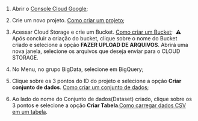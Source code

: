 1. Abrir o [Console Cloud Google](https://console.cloud.google.com/);
![]()

2. Crie um novo projeto. [Como criar um projeto](https://cloud.google.com/resource-manager/docs/creating-managing-projects?hl=pt-br&visit_id=637763797785493881-2801279509&rd=1#creating_a_project);
![]()

3. Acessar Cloud Storage e crie um Bucket. [Como criar um Bucket](https://cloud.google.com/storage/docs/creating-buckets#creating-bucket);
![]()
⚠ Após concluir a criação do bucket, clique sobre o nome do Bucket criado e selecione a opção **FAZER UPLOAD DE ARQUIVOS**. Abrirá uma nova janela,  selecione os arquivos que deseja enviar para o CLOUD STORAGE.
![]()

5. No Menu, no grupo BigData, selecione em BigQuery;
![]()

6. Clique sobre os 3 pontos do ID do projeto e selecione a opção **Criar conjunto de dados**. [Como criar um conjunto de dados](https://cloud.google.com/bigquery/docs/datasets#create-dataset);
![]()

7. Ao lado do nome do Conjunto de dados(Dataset) criado, clique sobre os 3 pontos e selecione a opção **Criar Tabela**.[Como carregar dados CSV em um tabela](https://cloud.google.com/bigquery/docs/loading-data-cloud-storage-csv#loading_csv_data_into_a_table).
